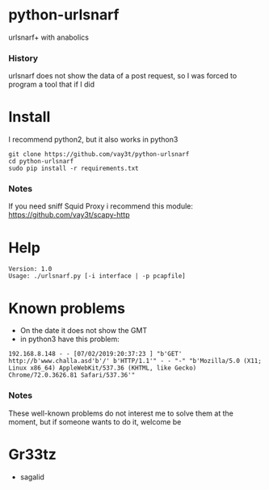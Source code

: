 # python-urlsnarf
urlsnarf+ with anabolics

### History
urlsnarf does not show the data of a post request, so I was forced to program a tool that if I did

# Install
I recommend python2, but it also works in python3

```
git clone https://github.com/vay3t/python-urlsnarf
cd python-urlsnarf
sudo pip install -r requirements.txt
```

### Notes
If you need sniff Squid Proxy i recommend this module: https://github.com/vay3t/scapy-http

# Help
```
Version: 1.0
Usage: ./urlsnarf.py [-i interface | -p pcapfile]
```

# Known problems
* On the date it does not show the GMT
* in python3 have this problem: 

```192.168.8.148 - - [07/02/2019:20:37:23 ] "b'GET' http://b'www.challa.asd'b'/' b'HTTP/1.1'" - - "-" "b'Mozilla/5.0 (X11; Linux x86_64) AppleWebKit/537.36 (KHTML, like Gecko) Chrome/72.0.3626.81 Safari/537.36'"```

### Notes
These well-known problems do not interest me to solve them at the moment, but if someone wants to do it, welcome be

# Gr33tz
* sagalid
